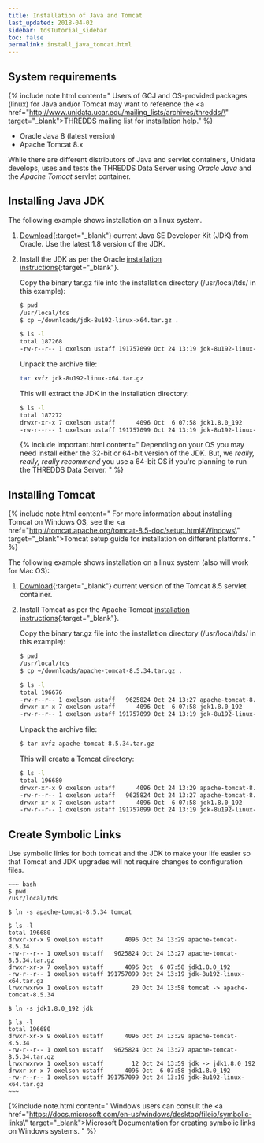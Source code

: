 ```yaml
---
title: Installation of Java and Tomcat
last_updated: 2018-04-02
sidebar: tdsTutorial_sidebar
toc: false
permalink: install_java_tomcat.html
---
```


## System requirements

{% include note.html content="
Users of GCJ and OS-provided packages (linux) for Java and/or Tomcat may want to reference the <a href=\"http://www.unidata.ucar.edu/mailing_lists/archives/thredds/\" target=\"_blank\">THREDDS mailing list</a> for installation help."
%}

* Oracle Java 8 (latest version)
* Apache Tomcat 8.x

While there are different distributors of Java and servlet containers, Unidata develops, uses and tests the THREDDS Data Server using _Oracle Java_ and the _Apache Tomcat_ servlet container.

<a name="jdk"></a>
## Installing Java JDK

The following example shows installation on a linux system.

1.  [Download](http://www.oracle.com/technetwork/java/javase/downloads/){:target="_blank"} current Java SE Developer Kit (JDK) from Oracle. Use the latest 1.8 version of the JDK.

2.  Install the JDK as per the Oracle [installation instructions](http://docs.oracle.com/javase/8/docs/technotes/guides/install/install_overview.html){:target="_blank"}.

    Copy the binary tar.gz file into the installation directory (/usr/local/tds/ in this example):

    ~~~ bash
    $ pwd
    /usr/local/tds
    $ cp ~/downloads/jdk-8u192-linux-x64.tar.gz .

    $ ls -l
    total 187268
    -rw-r--r-- 1 oxelson ustaff 191757099 Oct 24 13:19 jdk-8u192-linux-x64.tar.gz
    ~~~

    Unpack the archive file:

    ~~~ bash
    tar xvfz jdk-8u192-linux-x64.tar.gz 
    ~~~

    This will extract the JDK in the installation directory:

    ~~~ bash
    $ ls -l
    total 187272
    drwxr-xr-x 7 oxelson ustaff      4096 Oct  6 07:58 jdk1.8.0_192
    -rw-r--r-- 1 oxelson ustaff 191757099 Oct 24 13:19 jdk-8u192-linux-x64.tar.gz
    ~~~

    {% include important.html content="
    Depending on your OS you may need install either the 32-bit or 64-bit version of the JDK.
    But, we *really, really, really recommend* you use a 64-bit OS if you're planning to run the THREDDS Data Server.
    " %}

<a name="tomcat"></a>
## Installing Tomcat

{% include note.html content="
For more information about installing Tomcat on Windows OS, see the <a href=\"http://tomcat.apache.org/tomcat-8.5-doc/setup.html#Windows\" target=\"_blank\">Tomcat setup guide</a> for installation on different platforms.
" %}

The following example shows installation on a linux system (also will work for Mac OS):

1.  [Download](http://tomcat.apache.org/download-80.cgi){:target="_blank"} current version of the Tomcat 8.5 servlet container.

2.  Install Tomcat as per the Apache Tomcat [installation instructions](http://tomcat.apache.org/tomcat-8.5-doc/setup.html){:target="_blank"}.

    Copy the binary tar.gz file into the installation directory (/usr/local/tds/ in this example):

    ~~~ bash
    $ pwd
    /usr/local/tds
    $ cp ~/downloads/apache-tomcat-8.5.34.tar.gz .

    $ ls -l
    total 196676
    -rw-r--r-- 1 oxelson ustaff   9625824 Oct 24 13:27 apache-tomcat-8.5.34.tar.gz
    drwxr-xr-x 7 oxelson ustaff      4096 Oct  6 07:58 jdk1.8.0_192
    -rw-r--r-- 1 oxelson ustaff 191757099 Oct 24 13:19 jdk-8u192-linux-x64.tar.gz
    ~~~

    Unpack the archive file:

    ~~~ bash
    $ tar xvfz apache-tomcat-8.5.34.tar.gz
    ~~~

    This will create a Tomcat directory:

    ~~~ bash
    $ ls -l
    total 196680
    drwxr-xr-x 9 oxelson ustaff      4096 Oct 24 13:29 apache-tomcat-8.5.34
    -rw-r--r-- 1 oxelson ustaff   9625824 Oct 24 13:27 apache-tomcat-8.5.34.tar.gz
    drwxr-xr-x 7 oxelson ustaff      4096 Oct  6 07:58 jdk1.8.0_192
    -rw-r--r-- 1 oxelson ustaff 191757099 Oct 24 13:19 jdk-8u192-linux-x64.tar.gz
    ~~~

## Create Symbolic Links

Use symbolic links for both tomcat and the JDK to make your life easier so that Tomcat and JDK upgrades will not require changes to configuration files.

    ~~~ bash
    $ pwd
    /usr/local/tds
    
    $ ln -s apache-tomcat-8.5.34 tomcat
    
    $ ls -l
    total 196680
    drwxr-xr-x 9 oxelson ustaff      4096 Oct 24 13:29 apache-tomcat-8.5.34
    -rw-r--r-- 1 oxelson ustaff   9625824 Oct 24 13:27 apache-tomcat-8.5.34.tar.gz
    drwxr-xr-x 7 oxelson ustaff      4096 Oct  6 07:58 jdk1.8.0_192
    -rw-r--r-- 1 oxelson ustaff 191757099 Oct 24 13:19 jdk-8u192-linux-x64.tar.gz
    lrwxrwxrwx 1 oxelson ustaff        20 Oct 24 13:58 tomcat -> apache-tomcat-8.5.34    
      
    $ ln -s jdk1.8.0_192 jdk
    
    $ ls -l 
    total 196680
    drwxr-xr-x 9 oxelson ustaff      4096 Oct 24 13:29 apache-tomcat-8.5.34
    -rw-r--r-- 1 oxelson ustaff   9625824 Oct 24 13:27 apache-tomcat-8.5.34.tar.gz
    lrwxrwxrwx 1 oxelson ustaff        12 Oct 24 13:59 jdk -> jdk1.8.0_192
    drwxr-xr-x 7 oxelson ustaff      4096 Oct  6 07:58 jdk1.8.0_192
    -rw-r--r-- 1 oxelson ustaff 191757099 Oct 24 13:19 jdk-8u192-linux-x64.tar.gz
    ~~~

{%include note.html content="
Windows users can consult the <a href=\"https://docs.microsoft.com/en-us/windows/desktop/fileio/symbolic-links\" target=\"_blank\">Microsoft Documentation</a> for creating symbolic links on Windows systems.
" %}

